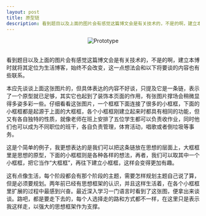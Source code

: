 ```yaml
---
layout: post
title: 原型链
description: 看到题目以及上面的图片会有感觉这篇博文会是有关技术的，不是的啊，建立本博时就将其定位为生活博客，始终不会改变，这一点想法会和以下将要谈的内容也有些联系。
---
```


<center>
    <img class="img-responsive" src="{{ site.url }}/assets/prototype.png" alt="Prototype">
</center>

<br>

看到题目以及上面的图片会有感觉这篇博文会是有关技术的，不是的啊，建立本博时就将其定位为生活博客，始终不会改变，这一点想法会和以下将要谈的内容也有些联系。

本应先谈谈上面这张图片的，但具体表达的内容不好谈，只提及它是一条链，表示了一个原型就已足够，其实它也起到了装饰本页面的作用，有张图片撑场会稍微显得多姿多彩一些。仔细看看这张图片，一个框框下面连接了很多的小框框，下面的小框框都是起源于上面的大框框，各个小框框刚建立起来时都具有相同的功能，但又有各自独特的性质，就像老师在班上安排了五位学生都可以负责收作业，同时他们也可以成为不同职位的班干，各自负责管理，体育活动，唱歌或者倒垃圾等事务。

这是个简单的例子，我更想表达的是我们可以把这条链放在思想的层面上，大框框里是思想的原型，下面的小框框则是各种各样的想法，再者，我们可以取其中一个小框框，把它当作“大框框”，再往下建立小框框，这样会变得更加有趣。

这有点像生活，每个阶段都会有那个阶段的主题，需要怎样规划主题自己说了算，但是必须要规划。两年前已经有思想框架的认识，并且这样生活着，在各个小框框里扩展的过程中最感到兴奋。最近深入学习一门语言时看到了这张图，便拿出来谈谈。路吧，都是要走下去的，每个人选择走的路和方式都不一样，在这里只是表示我这样走，以强大的思想框架作为支撑。
